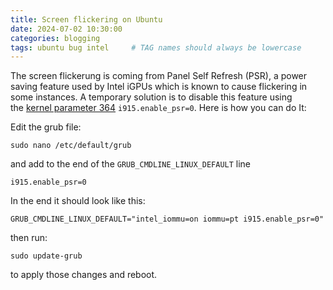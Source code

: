 ```yaml
---
title: Screen flickering on Ubuntu
date: 2024-07-02 10:30:00 
categories: blogging 
tags: ubuntu bug intel     # TAG names should always be lowercase
---
```


The screen flickerung is coming from Panel Self Refresh (PSR), a power saving feature used by Intel iGPUs which is known to cause flickering in some instances. A temporary solution is to disable this feature using the [kernel parameter 364](https://wiki.archlinux.org/title/Kernel_parameter) `i915.enable_psr=0`. Here is how you can do It:

Edit the grub file:

```shell 
sudo nano /etc/default/grub
```

and add  to the end of the `GRUB_CMDLINE_LINUX_DEFAULT` line

```shell
i915.enable_psr=0
```

In the end it should look like this:

```shell
GRUB_CMDLINE_LINUX_DEFAULT="intel_iommu=on iommu=pt i915.enable_psr=0"
```

then run:

```shell
sudo update-grub
```

to apply those changes and reboot.
